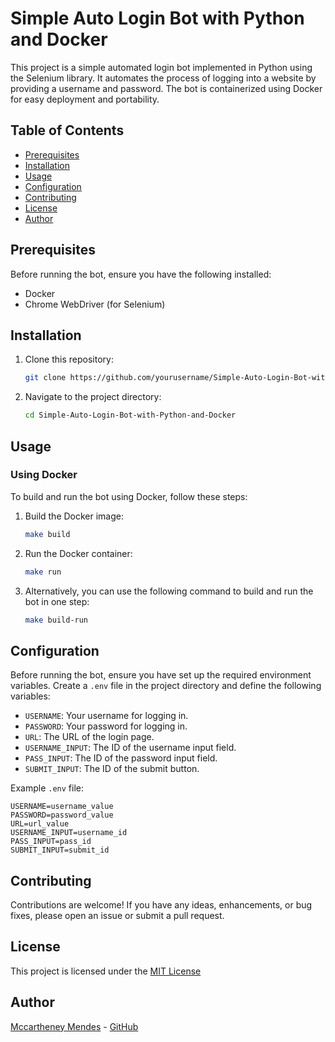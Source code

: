 # Simple Auto Login Bot with Python and Docker

This project is a simple automated login bot implemented in Python using the Selenium library. It automates the process of logging into a website by providing a username and password. The bot is containerized using Docker for easy deployment and portability.

## Table of Contents

- [Prerequisites](#prerequisites)
- [Installation](#installation)
- [Usage](#usage)
- [Configuration](#configuration)
- [Contributing](#contributing)
- [License](#license)
- [Author](#author)

## Prerequisites

Before running the bot, ensure you have the following installed:

- Docker
- Chrome WebDriver (for Selenium)

## Installation

1. Clone this repository:

   ```bash
   git clone https://github.com/yourusername/Simple-Auto-Login-Bot-with-Python-and-Docker.git
   ```

2. Navigate to the project directory:

    ```bash
    cd Simple-Auto-Login-Bot-with-Python-and-Docker
    ```

## Usage

### Using Docker

To build and run the bot using Docker, follow these steps:

1. Build the Docker image:

   ```bash
   make build
   ```

2. Run the Docker container:

    ```bash
    make run
    ```

3. Alternatively, you can use the following command to build and run the bot in one step:

    ```bash
    make build-run
    ```

## Configuration

Before running the bot, ensure you have set up the required environment variables. Create a `.env` file in the project directory and define the following variables:

- `USERNAME`: Your username for logging in.
- `PASSWORD`: Your password for logging in.
- `URL`: The URL of the login page.
- `USERNAME_INPUT`: The ID of the username input field.
- `PASS_INPUT`: The ID of the password input field.
- `SUBMIT_INPUT`: The ID of the submit button.

Example `.env` file:

    USERNAME=username_value
    PASSWORD=password_value
    URL=url_value
    USERNAME_INPUT=username_id
    PASS_INPUT=pass_id
    SUBMIT_INPUT=submit_id

## Contributing

Contributions are welcome! If you have any ideas, enhancements, or bug fixes, please open an issue or submit a pull request.

## License

This project is licensed under the [MIT License](LICENSE)

## Author

[Mccartheney Mendes](https://www.linkedin.com/in/mccartheney-mendes-892709292/) - [GitHub](https://github.com/mccartheney)

